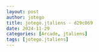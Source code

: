 ```yaml
---
layout: post
author: jotego
title: jotego.jtaliens - d29c069
date: 2024-11-29
categories: [Arcade, jtaliens]
tags: [jotego.jtaliens]
---
```



